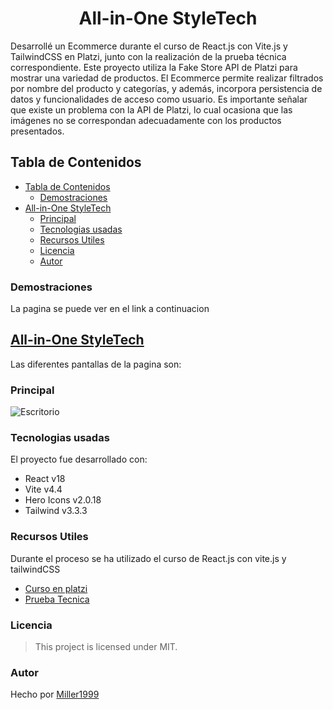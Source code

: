 
<h1 align="center" id="title"> All-in-One StyleTech </h1>

Desarrollé un Ecommerce durante el curso de React.js con Vite.js y TailwindCSS en Platzi, junto con la realización de la prueba técnica correspondiente. Este proyecto utiliza la Fake Store API de Platzi para mostrar una variedad de productos. El Ecommerce permite realizar filtrados por nombre del producto y categorías, y además, incorpora persistencia de datos y funcionalidades de acceso como usuario. Es importante señalar que existe un problema con la API de Platzi, lo cual ocasiona que las imágenes no se correspondan adecuadamente con los productos presentados.

## Tabla de Contenidos
- [Tabla de Contenidos](#tabla-de-contenidos)
  - [Demostraciones](#demostraciones)
- [All-in-One StyleTech](#all-in-one-styletech)
  - [Principal](#principal)
  - [Tecnologias usadas](#tecnologias-usadas)
  - [Recursos Utiles](#recursos-utiles)
  - [Licencia](#licencia)
  - [Autor](#autor)
### Demostraciones
La pagina se puede ver en el link a continuacion
## [All-in-One StyleTech](https://all-in-one-style-tech.vercel.app/) 
Las diferentes pantallas de la pagina son:
### Principal
![Escritorio](https://github.com/Miller1999/All-in-One-StyleTech/assets/22383830/872ce2ca-ab7c-421b-833b-ceadbd294b55)



### Tecnologias usadas
El proyecto fue desarrollado con:
- React v18
- Vite v4.4
- Hero Icons v2.0.18
- Tailwind v3.3.3
### Recursos Utiles
Durante el proceso se ha utilizado el curso de React.js con vite.js y tailwindCSS
- [Curso en platzi](https://platzi.com/cursos/react-vite-tailwindcss/)
- [Prueba Tecnica](https://platzi.com/cursos/laboratorio-react/)
### Licencia
> This project is licensed under MIT.
### Autor
Hecho por [Miller1999](https://github.com/Miller1999)
